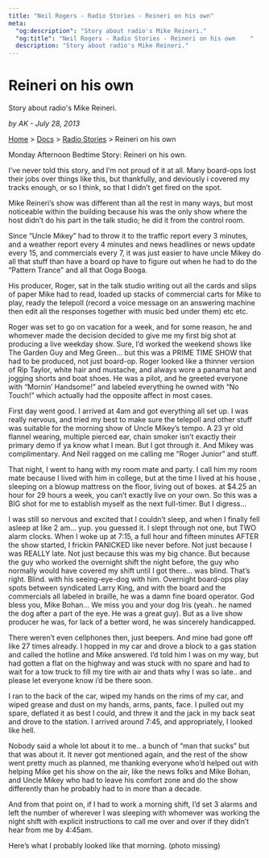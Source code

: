 ```yaml
---
title: "Neil Rogers - Radio Stories - Reineri on his own"
meta:
  "og:description": "Story about radio's Mike Reineri."
  "og:title": "Neil Rogers - Radio Stories - Reineri on his own    "
  description: "Story about radio's Mike Reineri."
---
```


# Reineri on his own

Story about radio's Mike Reineri.

_by AK - July 28, 2013_

[Home](https://neilrogers.org/) > [Docs](https://neilrogers.org/docs) > [Radio Stories](https://neilrogers.org/docs/radio-stories) > Reineri on his own

Monday Afternoon Bedtime Story: Reineri on his own.

I’ve never told this story, and I’m not proud of it at all. Many board-ops lost their jobs over things like this, but thankfully, and deviously i covered my tracks enough, or so I think, so that I didn’t get fired on the spot.

Mike Reineri’s show was different than all the rest in many ways, but most noticeable within the building because his was the only show where the host didn’t do his part in the talk studio; he did it from the control room.

Since “Uncle Mikey” had to throw it to the traffic report every 3 minutes, and a weather report every 4 minutes and news headlines or news update every 15, and commercials every 7, it was just easier to have uncle Mikey do all that stuff than have a board op have to figure out when he had to do the “Pattern Trance” and all that Ooga Booga.

His producer, Roger, sat in the talk studio writing out all the cards and slips of paper Mike had to read, loaded up stacks of commercial carts for Mike to play, ready the telepoll (record a voice message on an answering machine then edit all the responses together with music bed under them) etc etc.

Roger was set to go on vacation for a week, and for some reason, he and whomever made the decision decided to give me my first big shot at producing a live weekday show. Sure, I’d worked the weekend shows like The Garden Guy and Meg Green… but this was a PRIME TIME SHOW that had to be produced, not just board-op. Roger looked like a thinner version of Rip Taylor, white hair and mustache, and always wore a panama hat and jogging shorts and boat shoes. He was a pilot, and he greeted everyone with “Mornin’ Handsome!” and labeled everything he owned with “No Touch!” which actually had the opposite affect in most cases.

First day went good. I arrived at 4am and got everything all set up. I was really nervous, and tried my best to make sure the telepoll and other stuff was suitable for the morning show of Uncle Mikey’s tempo. A 23 yr old flannel wearing, multiple pierced ear, chain smoker isn’t exactly their primary demo if ya know what I mean. But I got through it. And Mikey was complimentary. And Neil ragged on me calling me “Roger Junior” and stuff.

That night, I went to hang with my room mate and party. I call him my room mate because I lived with him in college, but at the time I lived at his house , sleeping on a blowup mattress on the floor, living out of boxes. at $4.25 an hour for 29 hours a week, you can’t exactly live on your own. So this was a BIG shot for me to establish myself as the next full-timer. But I digress…

I was still so nervous and excited that I couldn’t sleep, and when I finally fell asleep at like 2 am… yup. you guessed it. I slept through not one, but TWO alarm clocks. When I woke up at 7:15, a full hour and fifteen minutes AFTER the show started, I frickin PANICKED like never before. Not just because I was REALLY late. Not just because this was my big chance. But because the guy who worked the overnight shift the night before, the guy who normally would have covered my shift until I got there… was blind. That’s right. Blind. with his seeing-eye-dog with him. Overnight board-ops play spots between syndicated Larry King, and with the board and the commercials all labeled in braille, he was a damn fine board operator. God bless you, Mike Bohan… We miss you and your dog Iris (yeah.. he named the dog after a part of the eye. He was a great guy). But as a live show producer he was, for lack of a better word, he was sincerely handicapped.

There weren’t even cellphones then, just beepers. And mine had gone off like 27 times already. I hopped in my car and drove a block to a gas station and called the hotline and Mike answered. I’d told him I was on my way, but had gotten a flat on the highway and was stuck with no spare and had to wait for a tow truck to fill my tire with air and thats why I was so late.. and please let everyone know i’d be there soon.

I ran to the back of the car, wiped my hands on the rims of my car, and wiped grease and dust on my hands, arms, pants, face. I pulled out my spare, deflated it as best I could, and threw it and the jack in my back seat and drove to the station. I arrived around 7:45, and appropriately, I looked like hell.

Nobody said a whole lot about it to me.. a bunch of “man that sucks” but that was about it. It never got mentioned again, and the rest of the show went pretty much as planned, me thanking everyone who’d helped out with helping Mike get his show on the air, like the news folks and Mike Bohan, and Uncle Mikey who had to leave his comfort zone and do the show differently than he probably had to in more than a decade.

And from that point on, if I had to work a morning shift, I’d set 3 alarms and left the number of wherever I was sleeping with whomever was working the night shift with explicit instructions to call me over and over if they didn’t hear from me by 4:45am.

Here’s what I probably looked like that morning. (photo missing)